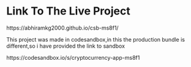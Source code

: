 <h1>Link To The Live Project</h1>https://abhiramkg2000.github.io/csb-ms8f1/
 <P>This project was made in codesandbox,in this the production bundle is different,so i have provided the link to sandbox</p>https://codesandbox.io/s/cryptocurrency-app-ms8f1

